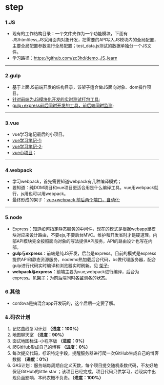 # step

### 1.JS

* 现有的工作结构目录：一个文件夹作为一个功能模块，下面有JS/html/less,JS采用面向对象开发，把需要的API写入JS模块内的全局配置，主要全局配置参数进行全局配置；test_data.js测试的数据单独分一个JS文件。
* 学习路径：https://github.com/zc3hd/demo_JS_learn

-------

### 2.gulp

* 基于上面JS前端开发的结构目录，该架子适合做JS面向对象、dom操作项目。
* [针对前端为JS模块化开发的实时测试打包工具](https://github.com/zc3hd/demo_gulp_learn/tree/master/gulp_001);
* [gulp+express前后同时开发的工具，前后端同时监测](https://github.com/zc3hd/demo_gulp_learn/tree/master/gulp_002);
-------

### 3.vue

* vue学习笔记最后的小项目。
* [vue学习笔记-1](https://github.com/zc3hd/demo_vue_again/tree/master);
* [vue学习笔记-2](https://github.com/zc3hd/demo_vue_again/tree/webpack);
* [vue小项目](https://github.com/zc3hd/demo_vue_again/tree/webpack/demo_099)；

-------

### 4.webpack

* 学习webpack，首先需要知道webpack有几种编译模式；
* 要知道：纯DOM项目和vue项目更适合用是什么编译工具。vue用webpack就行，js用也可以用webpack。
* 最终形成的架子：[vue+webpack 前后两个端口，自动化](https://github.com/zc3hd/demo_webpack_again/tree/master/webpack_demo_005);

-------

### 5.node

* Express：知道如何指定静态服务的中间件，现在的模式是根据webapp里模块对应来设计路由，不要ejs,不要后台MVC。维护和开发省时才是硬道理。内部API模块完全按照面向对象的写法提供API服务，API的路由设计也写在内部。
* **gulp与express**：前端是纯JS开发，后台是express。目前的模式是express提供API和静态资源服务，nodemo热加载后台代码，bs做代理服务器，配合gulp进行代码实时编译和浏览器实时刷新。见 [架子](https://github.com/zc3hd/demo_gulp_learn/tree/master/gulp_002);
* **webpack与express**：前端主要为vue,webpack进行编译，后台为express。见[架子](https://github.com/zc3hd/demo_webpack_again/tree/master/webpack_demo_005)；为前后端同时各监测各的状态。


### 6.其他

* cordova是搞混合app开发玩的，这个后期一定要了解。

### &.码农计划

1. 记忆曲线复习计划  **（进度：100%）**
2. 地图聊天室  **（进度：90%）**
3. 面试地图标注-小程序版   **（进度：0%）**
4. 爬GitHub形成自己的博客  **（进度：0%）**
5. 每次提交代码，标识特定字段，提醒服务器进行爬一次GitHub生成自己的博客数据  **（进度：0%）**
6. GAS计划：服务端每周期自定义天数，每个项目提交随机条数代码，不友好地保证GitHub的little star ；该项目已经完成，项目代码只供学习，若现实中出现负面影响，本码农概不负责。**（进度：100%）**



